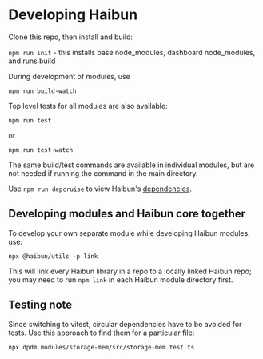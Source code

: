 # Developing Haibun

Clone this repo, then install and build:

`npm run init` - this installs base node_modules, dashboard node_modules, and runs build

During development of modules, use

`npm run build-watch`

Top level tests for all modules are also available:

`npm run test`

or

`npm run test-watch`


The same build/test commands are available in individual modules, but are not needed if running the command in the main directory.

Use `npm run depcruise` to view Haibun's [dependencies](dependencygraph.svg).

## Developing modules and Haibun core together

To develop your own separate module while developing Haibun modules, use:

`npx @haibun/utils -p link`

This will link every Haibun library in a repo to a locally linked Haibun repo; 
you may need to run `npm link` in each Haibun module directory first.


## Testing note

Since switching to vitest, circular dependencies have to be avoided for tests. 
Use this approach to find them for a particular file:

`npx dpdm modules/storage-mem/src/storage-mem.test.ts`
